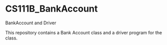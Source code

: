 # CS111B_BankAccount
BankAccount and Driver

This repository contains a Bank Account class and a driver program for the class.
